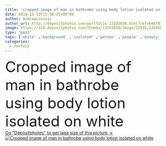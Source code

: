 ```yaml
---
title: 'cropped image of man in bathrobe using body lotion isolated on white'
date: 2018-11-13T15:58:25+00:00
author: AndrewLozovyi
author_url: http://depositphotos.com/portfolio-13193658.html?ref=64678756
image: https://st4.depositphotos.com/thumbs/13193658/image/22545/225456174/api_thumb_450.jpg?forcejpeg=true
type: "post"
tags: ['white' ,'background' ,'isolated' ,'person' ,'people' ,'beauty' ,'morning' ,'male' ,'man' ,'towel' ,'individuality' ,'cosmetic' ,'bottle' ,'hygiene' ,'lotion' ,'treatment' ,'individual' ,'charming' ,'handsome' ,'wellness' ,'moisturizing' ,'bathrobe' ,'body care' ,'Studio Shot' ,'skin care' ,'body lotion' ,'morning routine' ,'perfect skin' ,'partial view' ,'cropped image' ]
categories: 
  - Perfect
---
```

<div aling="center">
            <font size="60"> Cropped image of man in bathrobe using body lotion isolated on white</font>   
</div>
<div>
    <a href='https://depositphotos.com/225456174/stock-photo-cropped-image-man-bathrobe-using.html?ref=64678756' target=_blank > Go "Depositphotos" to get lage size of this picture ->
        <img href='https://depositphotos.com/225456174/stock-photo-cropped-image-man-bathrobe-using.html?ref=64678756' src='https://st4.depositphotos.com/13193658/22545/i/950/depositphotos_225456174-stock-photo-cropped-image-man-bathrobe-using.jpg?forcejpeg=true' alt='Cropped image of man in bathrobe using body lotion isolated on white' >
    </a>
</div>
